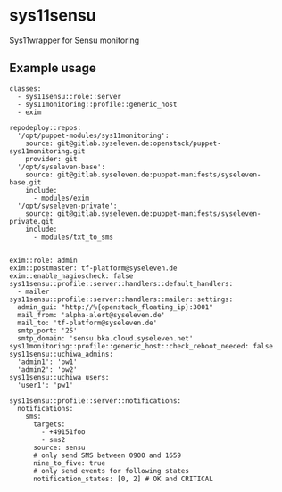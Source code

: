 # sys11sensu

Sys11wrapper for Sensu monitoring

## Example usage

    classes:
      - sys11sensu::role::server
      - sys11monitoring::profile::generic_host
      - exim
     
    repodeploy::repos:
      '/opt/puppet-modules/sys11monitoring':
        source: git@gitlab.syseleven.de:openstack/puppet-sys11monitoring.git
        provider: git
      '/opt/syseleven-base':
        source: git@gitlab.syseleven.de:puppet-manifests/syseleven-base.git
        include:
          - modules/exim
      '/opt/syseleven-private':
        source: git@gitlab.syseleven.de:puppet-manifests/syseleven-private.git
        include:
          - modules/txt_to_sms

      
    exim::role: admin
    exim::postmaster: tf-platform@syseleven.de
    exim::enable_nagioscheck: false  
    sys11sensu::profile::server::handlers::default_handlers:
      - mailer
    sys11sensu::profile::server::handlers::mailer::settings:
      admin_gui: "http://%{openstack_floating_ip}:3001"
      mail_from: 'alpha-alert@syseleven.de'
      mail_to: 'tf-platform@syseleven.de'
      smtp_port: '25'
      smtp_domain: 'sensu.bka.cloud.syseleven.net'
    sys11monitoring::profile::generic_host::check_reboot_needed: false
    sys11sensu::uchiwa_admins:
      'admin1': 'pw1'
      'admin2': 'pw2'
    sys11sensu::uchiwa_users:
      'user1': 'pw1'

    sys11sensu::profile::server::notifications:
      notifications:
        sms:
          targets:
            - +49151foo
            - sms2
          source: sensu
          # only send SMS between 0900 and 1659
          nine_to_five: true
          # only send events for following states
          notification_states: [0, 2] # OK and CRITICAL
